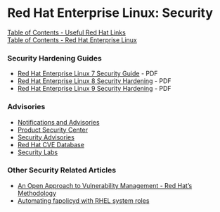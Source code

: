 # Red Hat Enterprise Linux: Security

[Table of Contents - Useful Red Hat Links](https://github.com/pslucas0212/UsefulRedHatLinks)  
[Table of Contents - Red Hat Enterprise Linux](https://github.com/pslucas0212/Red-Hat-Enterprise-Linux-Table-of-Contents)

### Security Hardening Guides
- [Red Hat Enterprise Linux 7 Security Guide](https://access.redhat.com/documentation/en-us/red_hat_enterprise_linux/7/pdf/security_guide/security-guide.pdf) - PDF
- [Red Hat Enterprise Linux 8 Security Hardening](https://access.redhat.com/documentation/en-us/red_hat_enterprise_linux/8/pdf/security_hardening/red_hat_enterprise_linux-8-security_hardening-en-us.pdf) - PDF
- [Red Hat Enterprise Linux 9 Security Hardening](https://access.redhat.com/documentation/en-us/red_hat_enterprise_linux/9/pdf/security_hardening/red_hat_enterprise_linux-9-security_hardening-en-us.pdf) - PDF

### Advisories
- [Notifications and Advisories](https://access.redhat.com/documentation/en-us/red_hat_enterprise_linux/9/pdf/security_hardening/red_hat_enterprise_linux-9-security_hardening-en-us.pdf)
- [Product Security Center](https://access.redhat.com/security/)
- [Security Advisories](https://access.redhat.com/security/security-updates/security-advisories)
- [Red Hat CVE Database](https://access.redhat.com/security/security-updates/cve)
- [Security Labs](https://access.redhat.com/security/security-updates/security-labs)

### Other Security Related Articles
- [An Open Approach to Vulnerability Management - Red Hat’s Methodology](https://access.redhat.com/sites/default/files/pages/attachments/an_open_approach_to_vulnerability_management_v1.5.pdf)
- [Automating fapolicyd with RHEL system roles](https://www.redhat.com/en/blog/automating-fapolicyd-rhel-system-roles#:~:text=Fapolicyd%20is%20a%20security%2Dfocused,executed%20on%20a%20RHEL%20system)
